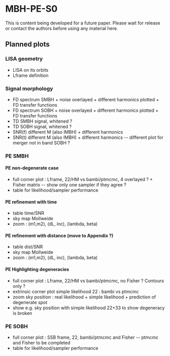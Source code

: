 # MBH-PE-S0
This is content being developed for a future paper.  Please wait for release or contact the authors before using any material here.

## Planned plots

### LISA geometry

* LISA on its orbits
* Lframe definition

### Signal morphology

* FD spectrum SMBH + noise overlayed + different harmonics plotted + FD transfer functions
* FD spectrum SOBH + noise overlayed + different harmonics plotted + FD transfer functions
* TD SMBH signal, whitened ?
* TD SOBH signal, whitened ?
* SNR(f) different M (also IMBH) + different harmonics
* SNR(t) different M (also IMBH) + different harmonics -- different plot for merger not in band SOBH ?

### PE SMBH

#### PE non-degenerate case

* full corner plot : Lframe, 22/HM vs bambi/ptmcmc, 4 overlayed ? + Fisher matrix -- show only one sampler if they agree ?
* table for likelihood/sampler performance

#### PE refinement with time

* table time/SNR
* sky map Mollweide
* zoom : (m1,m2), (dL, inc), (lambda, beta)

#### PE refinement with distance (move to Appendix ?)

* table dist/SNR
* sky map Mollweide
* zoom : (m1,m2), (dL, inc), (lambda, beta)

#### PE Highlighting degeneracies

* full corner plot : Lframe, 22/HM vs bambi/ptmcmc, no Fisher ? Contours only ?
* extrinsic corner plot simple likelihood 22 : bambi vs ptmcmc
* zoom sky position : real likelihood + simple likelihood + prediction of degenerate spot
* show e.g. sky position with simple likelihood 22+33 to show degeneracy is broken

### PE SOBH

* full corner plot : SSB frame, 22, bambi/ptmcmc and Fisher -- ptmcmc and Fisher to be completed
* table for likelihood/sampler performance
